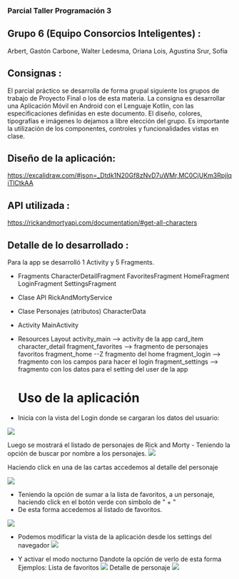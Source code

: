 ### Parcial Taller Programación 3

Grupo 6 (Equipo Consorcios Inteligentes) :
------------------------------------------

Arbert, Gastón
Carbone, Walter
Ledesma, Oriana
Lois, Agustina
Srur, Sofía

Consignas :
-----------
El parcial práctico se desarrolla de forma grupal siguiente los grupos de trabajo de Proyecto Final o los de esta materia.
La consigna es desarrollar una Aplicación Móvil en Android con el Lenguaje Kotlin, con las especificaciones definidas en este documento.
El diseño, colores, tipografías e imágenes lo dejamos a libre elección del grupo. Es importante la utilización de los componentes, controles y
funcionalidades vistas en clase.

Diseño de la aplicación:
------------------------
https://excalidraw.com/#json=_Dtdk1N20Gf8zNvD7uWMr,MC0CjUKm3RpjlqiTlCtkAA

API utilizada :
---------------
https://rickandmortyapi.com/documentation/#get-all-characters

Detalle de lo desarrollado :
----------------------------
Para la app se desarrolló 1 Activity y 5 Fragments.

* Fragments
  CharacterDetailFragment
  FavoritesFragment
  HomeFragment
  LoginFragment
  SettingsFragment

* Clase API
  RickAndMortyService

* Clase Personajes (atributos)
  CharacterData

* Activity
  MainActivity

* Resources
  Layout
  activity_main --> activity de la app
  card_item
  character_detail
  fragment_favorites  --> fragmento de personajes favoritos
  fragment_home --Z fragmento del home
  fragment_login --> fragmento con los campos para hacer el login
  fragment_settings --> fragmento con los datos para el setting del user de la app
  
  # Uso de la aplicación
  
 - Inicia con la vista del Login donde se cargaran los datos del usuario:
  
  ![](https://i.postimg.cc/NFPt52Rm/Whats-App-Image-2022-11-08-at-8-02-41-PM.jpg)
  
  Luego se mostrará el listado de personajes de Rick and Morty
    - Teniendo la opción de buscar por nombre a los personajes.
  ![](https://i.postimg.cc/nLzSdSmK/Whats-App-Image-2022-11-08-at-8-32-06-PM.jpg)
  
  Haciendo click en una de las cartas accedemos al detalle del personaje  

  
  ![](https://i.postimg.cc/kXdzvcgG/Whats-App-Image-2022-11-08-at-7-56-07-PM-3.jpg)

   - Teniendo la opción de sumar a la lista de favoritos, a un personaje, haciendo click en el botón verde con simbolo de " + "
  -  De esta forma accedemos al listado de favoritos.
  
  ![](https://i.postimg.cc/Cx5ZPbvT/Whats-App-Image-2022-11-08-at-7-56-07-PM-2.jpg)

- Podemos modificar la vista de la aplicación desde los settings del navegador 
![](https://i.postimg.cc/vmfxdb5G/Whats-App-Image-2022-11-08-at-8-40-22-PM.jpg)

- Y activar el modo nocturno 
Dandote la opción de verlo de esta forma 
Ejemplos: 
Lista de favoritos
![](https://i.postimg.cc/FKx5V4CB/Imagen-de-Whats-App-2022-11-08-a-las-21-56-06.jpg)
Detalle de personaje 
![](https://i.postimg.cc/K8ZdcV87/detalle.jpg)
   
